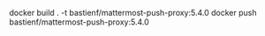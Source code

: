 docker build . -t bastienf/mattermost-push-proxy:5.4.0
docker push bastienf/mattermost-push-proxy:5.4.0
